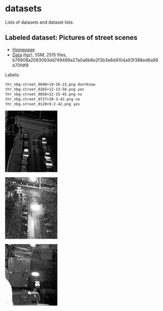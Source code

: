 # datasets

Lists of datasets and dataset lists.

## Labeled dataset: Pictures of street scenes

* [Homepage](https://www.informatik.uni-augsburg.de/de/lehrstuehle/dbis/db/alumni/mandl/downloads/)
* [Data](https://www.informatik.uni-augsburg.de/de/lehrstuehle/dbis/db/alumni/mandl/downloads/webcam_streetscene.tgz) (tgz), 55M, 2515 files, b76908a2083093dd749489a27a0a8b8e2f3b3e8d4104a93f388ed6a96b70fdf8

Labels:

```
thr_nbg-street_0690+19-26-23.png dontknow
thr_nbg-street_0265+12-13-50.png yes
thr_nbg-street_0858+22-15-45.png no
thr_nbg-street_0727+20-3-42.png no
thr_nbg-street_0120+9-2-42.png yes
```

![](examples/webcam/thr_nbg-street_0470+15-44-24.png)

![](examples/webcam/xxx_nbg-street_0579+19-4-33.png)

![](examples/webcam/zzz_nbg-street_0475+17-20-42.png)
